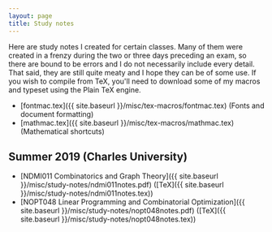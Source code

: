 ```yaml
---
layout: page
title: Study notes
---
```


Here are study notes I created for certain classes. Many of them were created in a frenzy during the two or three days preceding an exam, so there are bound to be errors and I do not necessarily include every detail. That said, they are still quite meaty and I hope they can be of some use. If you wish to compile from TeX, you'll need to download some of my macros and typeset using the Plain TeX engine.

+ [fontmac.tex]({{ site.baseurl }}/misc/tex-macros/fontmac.tex) (Fonts and document formatting)
+ [mathmac.tex]({{ site.baseurl }}/misc/tex-macros/mathmac.tex) (Mathematical shortcuts)

## Summer 2019 (Charles University)

+ [NDMI011 Combinatorics and Graph Theory]({{ site.baseurl }}/misc/study-notes/ndmi011notes.pdf) ([TeX]({{ site.baseurl }}/misc/study-notes/ndmi011notes.tex))
+ [NOPT048 Linear Programming and Combinatorial Optimization]({{ site.baseurl }}/misc/study-notes/nopt048notes.pdf) ([TeX]({{ site.baseurl }}/misc/study-notes/nopt048notes.tex))
